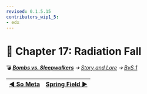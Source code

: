 ```yaml
---
revised: 0.1.5.15
contributors_wip1_5:
- edx
---
```


# 📄 Chapter 17: Radiation Fall

💣 ***[Bombs vs. Sleepwalkers][home]** ➔ [Story and Lore][story] ➔ [BvS 1][story_bvs1]*

| [◀️ So Meta][prev] | [Spring Field ▶️][next] |
| --: | :-- |

[home]: /README.md
[prev]: /story/bvs1/16_so_meta.md
[next]: /story/bvs1/18_spring_field.md
[story]: /story/readme.md
[story_bvs1]: /story/bvs1/readme.md

